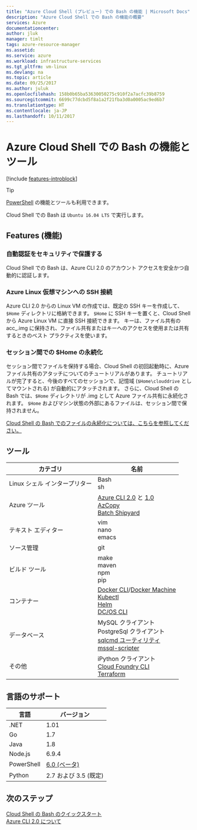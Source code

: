 ```yaml
---
title: "Azure Cloud Shell (プレビュー) での Bash の機能 | Microsoft Docs"
description: "Azure Cloud Shell での Bash の機能の概要"
services: Azure
documentationcenter: 
author: jluk
manager: timlt
tags: azure-resource-manager
ms.assetid: 
ms.service: azure
ms.workload: infrastructure-services
ms.tgt_pltfrm: vm-linux
ms.devlang: na
ms.topic: article
ms.date: 09/25/2017
ms.author: juluk
ms.openlocfilehash: 158b0b65ba53630050275c910f2a7acfc39b8759
ms.sourcegitcommit: 6699c77dcbd5f8a1a2f21fba3d0a0005ac9ed6b7
ms.translationtype: HT
ms.contentlocale: ja-JP
ms.lasthandoff: 10/11/2017
---
```

# <a name="features--tools-for-bash-in-azure-cloud-shell"></a>Azure Cloud Shell での Bash の機能とツール

[!include [features-introblock](../../includes/cloud-shell-features-introblock.md)]

> [!TIP]
> [PowerShell](features-powershell.md) の機能とツールも利用できます。

Cloud Shell での Bash は `Ubuntu 16.04 LTS` で実行します。

## <a name="features"></a>Features (機能)

### <a name="secure-automatic-authentication"></a>自動認証をセキュリティで保護する

Cloud Shell での Bash は、Azure CLI 2.0 のアカウント アクセスを安全かつ自動的に認証します。

### <a name="ssh-into-azure-linux-virtual-machines"></a>Azure Linux 仮想マシンへの SSH 接続

Azure CLI 2.0 からの Linux VM の作成では、既定の SSH キーを作成して、`$Home` ディレクトリに格納できます。 `$Home` に SSH キーを置くと、Cloud Shell から Azure Linux VM に直接 SSH 接続できます。 キーは、ファイル共有の acc_<user>.img に保持され、ファイル共有またはキーへのアクセスを使用または共有するときのベスト プラクティスを使います。

### <a name="home-persistence-across-sessions"></a>セッション間での $Home の永続化

セッション間でファイルを保持する場合、Cloud Shell の初回起動時に、Azure ファイル共有のアタッチについてのチュートリアルがあります。
チュートリアルが完了すると、今後のすべてのセッションで、記憶域 (`$Home\clouddrive` としてマウントされる) が自動的にアタッチされます。
さらに、Cloud Shell の Bash では、`$Home` ディレクトリが .img として Azure ファイル共有に永続化されます。
`$Home` およびマシン状態の外部にあるファイルは、セッション間で保持されません。

[Cloud Shell の Bash でのファイルの永続化については、こちらを参照してください。](persisting-shell-storage.md)

## <a name="tools"></a>ツール

|カテゴリ   |名前   |
|---|---|
|Linux シェル インタープリター|Bash<br> sh               |
|Azure ツール            |[Azure CLI 2.0](https://github.com/Azure/azure-cli) と [1.0](https://github.com/Azure/azure-xplat-cli)<br> [AzCopy](https://docs.microsoft.com/azure/storage/storage-use-azcopy)<br> [Batch Shipyard](https://github.com/Azure/batch-shipyard) <br>    |
|テキスト エディター           |vim<br> nano<br> emacs       |
|ソース管理         |git                    |
|ビルド ツール            |make<br> maven<br> npm<br> pip         |
|コンテナー             |[Docker CLI](https://github.com/docker/cli)/[Docker Machine](https://github.com/docker/machine)<br> [Kubectl](https://kubernetes.io/docs/user-guide/kubectl-overview/)<br> [Helm](https://github.com/kubernetes/helm)<br> [DC/OS CLI](https://github.com/dcos/dcos-cli)         |
|データベース              |MySQL クライアント<br> PostgreSql クライアント<br> [sqlcmd ユーティリティ](https://docs.microsoft.com/sql/tools/sqlcmd-utility)<br> [mssql-scripter](https://github.com/Microsoft/sql-xplat-cli) |
|その他                  |iPython クライアント<br> [Cloud Foundry CLI](https://github.com/cloudfoundry/cli)<br> [Terraform](https://www.terraform.io/docs/providers/azurerm/)<br> |

## <a name="language-support"></a>言語のサポート

|言語   |バージョン   |
|---|---|
|.NET       |1.01       |
|Go         |1.7        |
|Java       |1.8        |
|Node.js    |6.9.4      |
|PowerShell  |[6.0 (ベータ)](https://github.com/PowerShell/powershell/releases)       |
|Python     |2.7 および 3.5 (既定)|

## <a name="next-steps"></a>次のステップ
[Cloud Shell の Bash のクイックスタート](quickstart.md) <br>
[Azure CLI 2.0 について](https://docs.microsoft.com/cli/azure/)
